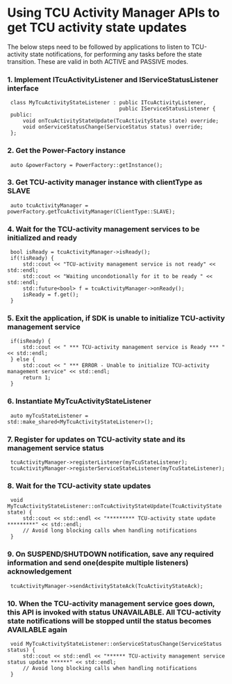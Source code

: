 # Using TCU Activity Manager APIs to get TCU activity state updates

The below steps need to be followed by applications to listen to TCU-activity state notifications, for performing any tasks before the state transition.
These are valid in both ACTIVE and PASSIVE modes.

### 1. Implement ITcuActivityListener and IServiceStatusListener interface ###
   ~~~~~~{.cpp}
    class MyTcuActivityStateListener : public ITcuActivityListener,
                                       public IServiceStatusListener {
    public:
        void onTcuActivityStateUpdate(TcuActivityState state) override;
        void onServiceStatusChange(ServiceStatus status) override;
    };
   ~~~~~~

### 2. Get the Power-Factory instance ###
   ~~~~~~{.cpp}
    auto &powerFactory = PowerFactory::getInstance();
   ~~~~~~

### 3. Get TCU-activity manager instance with clientType as SLAVE ###
   ~~~~~~{.cpp}
    auto tcuActivityManager = powerFactory.getTcuActivityManager(ClientType::SLAVE);
   ~~~~~~

### 4. Wait for the TCU-activity management services to be initialized and ready ###
   ~~~~~~{.cpp}
    bool isReady = tcuActivityManager->isReady();
    if(!isReady) {
        std::cout << "TCU-activity management service is not ready" << std::endl;
        std::cout << "Waiting uncondotionally for it to be ready " << std::endl;
        std::future<bool> f = tcuActivityManager->onReady();
        isReady = f.get();
    }
   ~~~~~~

### 5. Exit the application, if SDK is unable to initialize TCU-activity management service ###
   ~~~~~~{.cpp}
    if(isReady) {
        std::cout << " *** TCU-activity management service is Ready *** " << std::endl;
    } else {
        std::cout << " *** ERROR - Unable to initialize TCU-activity management service" << std::endl;
        return 1;
    }
   ~~~~~~

### 6. Instantiate MyTcuActivityStateListener ###
   ~~~~~~{.cpp}
    auto myTcuStateListener = std::make_shared<MyTcuActivityStateListener>();
   ~~~~~~

### 7. Register for updates on TCU-activity state and its management service status ###
   ~~~~~~{.cpp}
    tcuActivityManager->registerListener(myTcuStateListener);
    tcuActivityManager->registerServiceStateListener(myTcuStateListener);
   ~~~~~~

### 8. Wait for the TCU-activity state updates ###
   ~~~~~~{.cpp}
    void MyTcuActivityStateListener::onTcuActivityStateUpdate(TcuActivityState state) {
        std::cout << std::endl << "********* TCU-activity state update *********" << std::endl;
        // Avoid long blocking calls when handling notifications
    }
   ~~~~~~

### 9. On SUSPEND/SHUTDOWN notification, save any required information and send one(despite multiple listeners) acknowledgement ###
   ~~~~~~{.cpp}
    tcuActivityManager->sendActivityStateAck(TcuActivityStateAck);
   ~~~~~~

### 10. When the TCU-activity management service goes down, this API is invoked with status UNAVAILABLE. All TCU-activity state notifications will be stopped until the status becomes AVAILABLE again ###
   ~~~~~~{.cpp}
    void MyTcuActivityStateListener::onServiceStatusChange(ServiceStatus status) {
        std::cout << std::endl << "****** TCU-activity management service status update ******" << std::endl;
        // Avoid long blocking calls when handling notifications
    }
   ~~~~~~
